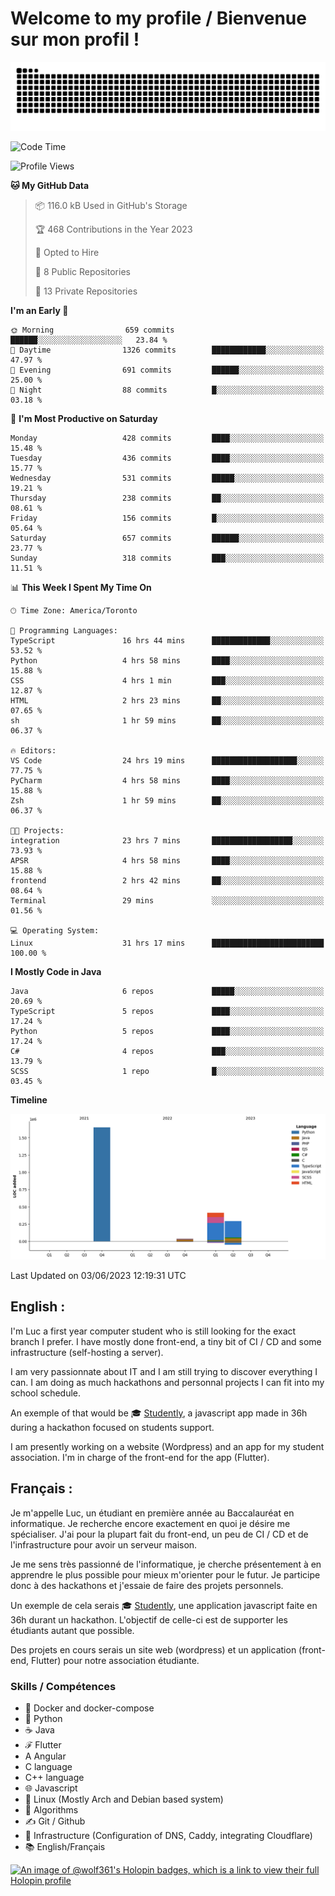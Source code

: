 # Welcome to my profile / Bienvenue sur mon profil !

![snake gif](https://github.com/wolf-361/wolf-361/blob/output/github-contribution-grid-snake.svg)

<!--START_SECTION:waka-->
![Code Time](http://img.shields.io/badge/Code%20Time-160%20hrs%2059%20mins-blue)

![Profile Views](http://img.shields.io/badge/Profile%20Views-0-blue)

**🐱 My GitHub Data** 

> 📦 116.0 kB Used in GitHub's Storage 
 > 
> 🏆 468 Contributions in the Year 2023
 > 
> 💼 Opted to Hire
 > 
> 📜 8 Public Repositories 
 > 
> 🔑 13 Private Repositories 
 > 
**I'm an Early 🐤** 

```text
🌞 Morning                659 commits         ██████░░░░░░░░░░░░░░░░░░░   23.84 % 
🌆 Daytime                1326 commits        ████████████░░░░░░░░░░░░░   47.97 % 
🌃 Evening                691 commits         ██████░░░░░░░░░░░░░░░░░░░   25.00 % 
🌙 Night                  88 commits          █░░░░░░░░░░░░░░░░░░░░░░░░   03.18 % 
```
📅 **I'm Most Productive on Saturday** 

```text
Monday                   428 commits         ████░░░░░░░░░░░░░░░░░░░░░   15.48 % 
Tuesday                  436 commits         ████░░░░░░░░░░░░░░░░░░░░░   15.77 % 
Wednesday                531 commits         █████░░░░░░░░░░░░░░░░░░░░   19.21 % 
Thursday                 238 commits         ██░░░░░░░░░░░░░░░░░░░░░░░   08.61 % 
Friday                   156 commits         █░░░░░░░░░░░░░░░░░░░░░░░░   05.64 % 
Saturday                 657 commits         ██████░░░░░░░░░░░░░░░░░░░   23.77 % 
Sunday                   318 commits         ███░░░░░░░░░░░░░░░░░░░░░░   11.51 % 
```


📊 **This Week I Spent My Time On** 

```text
🕑︎ Time Zone: America/Toronto

💬 Programming Languages: 
TypeScript               16 hrs 44 mins      █████████████░░░░░░░░░░░░   53.52 % 
Python                   4 hrs 58 mins       ████░░░░░░░░░░░░░░░░░░░░░   15.88 % 
CSS                      4 hrs 1 min         ███░░░░░░░░░░░░░░░░░░░░░░   12.87 % 
HTML                     2 hrs 23 mins       ██░░░░░░░░░░░░░░░░░░░░░░░   07.65 % 
sh                       1 hr 59 mins        ██░░░░░░░░░░░░░░░░░░░░░░░   06.37 % 

🔥 Editors: 
VS Code                  24 hrs 19 mins      ███████████████████░░░░░░   77.75 % 
PyCharm                  4 hrs 58 mins       ████░░░░░░░░░░░░░░░░░░░░░   15.88 % 
Zsh                      1 hr 59 mins        ██░░░░░░░░░░░░░░░░░░░░░░░   06.37 % 

🐱‍💻 Projects: 
integration              23 hrs 7 mins       ██████████████████░░░░░░░   73.93 % 
APSR                     4 hrs 58 mins       ████░░░░░░░░░░░░░░░░░░░░░   15.88 % 
frontend                 2 hrs 42 mins       ██░░░░░░░░░░░░░░░░░░░░░░░   08.64 % 
Terminal                 29 mins             ░░░░░░░░░░░░░░░░░░░░░░░░░   01.56 % 

💻 Operating System: 
Linux                    31 hrs 17 mins      █████████████████████████   100.00 % 
```

**I Mostly Code in Java** 

```text
Java                     6 repos             █████░░░░░░░░░░░░░░░░░░░░   20.69 % 
TypeScript               5 repos             ████░░░░░░░░░░░░░░░░░░░░░   17.24 % 
Python                   5 repos             ████░░░░░░░░░░░░░░░░░░░░░   17.24 % 
C#                       4 repos             ███░░░░░░░░░░░░░░░░░░░░░░   13.79 % 
SCSS                     1 repo              █░░░░░░░░░░░░░░░░░░░░░░░░   03.45 % 
```



**Timeline**

![Lines of Code chart](https://raw.githubusercontent.com/wolf-361/wolf-361/main/assets/bar_graph.png)


 Last Updated on 03/06/2023 12:19:31 UTC
<!--END_SECTION:waka-->

## English : 

I'm Luc a first year computer student who is still looking for the exact branch I prefer. I have mostly done front-end, a tiny bit of CI / CD and some infrastructure (self-hosting a server).

I am very passionnate about IT and I am still trying to discover everything I can. I am doing as much hackathons and personnal projects I can fit into my school schedule.

An exemple of that would be 🎓 [Studently](https://github.com/wolf-361/Studently-CodeJam12), a javascript app made in 36h during a hackathon focused on students support.

I am presently working on a website (Wordpress) and an app for my student association. I'm in charge of the front-end for the app (Flutter).

## Français :

Je m'appelle Luc, un étudiant en première année au Baccalauréat en informatique. Je recherche encore exactement en quoi je désire me spécialiser. J'ai pour la plupart fait du front-end, un peu de CI / CD et de l'infrastructure pour avoir un serveur maison.

Je me sens très passionné de l'informatique, je cherche présentement à en apprendre le plus possible pour mieux m'orienter pour le futur. Je participe donc à des hackathons et j'essaie de faire des projets personnels.

Un exemple de cela serais 🎓 [Studently](https://github.com/wolf-361/Studently-CodeJam12), une application javascript faite en 36h durant un hackathon. L'objectif de celle-ci est de supporter les étudiants autant que possible.

Des projets en cours serais un site web (wordpress) et un application (front-end, Flutter) pour notre association étudiante.

###  Skills / Compétences

* 🐋 Docker and docker-compose
* 🐍 Python
* ☕ Java
* ℱ Flutter
* A Angular
* C language
* C++ language
* 🌐 Javascript
* 🐧 Linux (Mostly Arch and Debian based system)
* 🧩 Algorithms
* ✍️ Git / Github
* 📜 Infrastructure (Configuration of DNS, Caddy, integrating Cloudflare)
* 📚 English/Français

[![An image of @wolf361's Holopin badges, which is a link to view their full Holopin profile](https://holopin.me/wolf361)](https://holopin.io/@wolf361)


